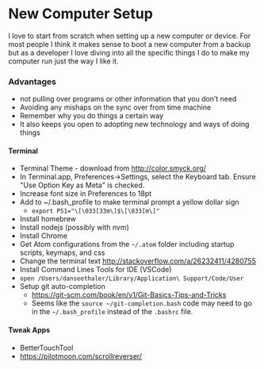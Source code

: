 # New Computer Setup

I love to start from scratch when setting up a new computer or device. For most
people I think it makes sense to boot a new computer from a backup but as a
developer I love diving into all the specific things I do to make my computer
run just the way I like it.

### Advantages

- not pulling over programs or other information that you don’t need
- Avoiding any mishaps on the sync over from time machine
- Remember why you do things a certain way
- It also keeps you open to adopting new technology and ways of doing things

#### Terminal

- Terminal Theme - download from http://color.smyck.org/
- In Terminal.app, Preferences->Settings, select the Keyboard tab. Ensure "Use
  Option Key as Meta" is checked.
- Increase font size in Preferences to 18pt
- Add to ~/.bash_profile to make terminal prompt a yellow dollar sign
  - `export PS1="\[\033[33m\]$\[\033[m\]"`
- Install homebrew
- Install nodejs (possibly with nvm)
- Install Chrome
- Get Atom configurations from the `~/.atom` folder including startup scripts,
  keymaps, and css
- Change the terminal text http://stackoverflow.com/a/26232411/4280755
- Install Command Lines Tools for IDE (VSCode)
- `open /Users/danseethaler/Library/Application\ Support/Code/User`
- Setup git auto-completion
  - https://git-scm.com/book/en/v1/Git-Basics-Tips-and-Tricks
  - Seems like the `source ~/git-completion.bash` code may need to go in the `~/.bash_profile` instead of the `.bashrc` file.

#### Tweak Apps

- BetterTouchTool
- https://pilotmoon.com/scrollreverser/
